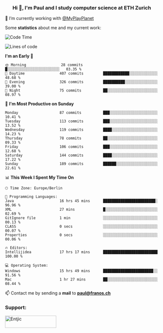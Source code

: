<h3 align="center">Hi 👋, I'm Paul and I study computer science at ETH Zurich</h3>

🔭 I’m currently working with [@MyPlayPlanet](https://github.com/MyPlayPlanet)
  


Some **statistics** about me and my current work:

<!--START_SECTION:waka-->
![Code Time](http://img.shields.io/badge/Code%20Time-1%2C236%20hrs%2017%20mins-blue)

![Lines of code](https://img.shields.io/badge/From%20Hello%20World%20I%27ve%20Written-2.1%20million%20lines%20of%20code-blue)

**I'm an Early 🐤** 

```text
🌞 Morning                28 commits          █░░░░░░░░░░░░░░░░░░░░░░░░   03.35 % 
🌆 Daytime                407 commits         ████████████░░░░░░░░░░░░░   48.68 % 
🌃 Evening                326 commits         ██████████░░░░░░░░░░░░░░░   39.00 % 
🌙 Night                  75 commits          ██░░░░░░░░░░░░░░░░░░░░░░░   08.97 % 
```
📅 **I'm Most Productive on Sunday** 

```text
Monday                   87 commits          ███░░░░░░░░░░░░░░░░░░░░░░   10.41 % 
Tuesday                  113 commits         ███░░░░░░░░░░░░░░░░░░░░░░   13.52 % 
Wednesday                119 commits         ████░░░░░░░░░░░░░░░░░░░░░   14.23 % 
Thursday                 78 commits          ██░░░░░░░░░░░░░░░░░░░░░░░   09.33 % 
Friday                   106 commits         ███░░░░░░░░░░░░░░░░░░░░░░   12.68 % 
Saturday                 144 commits         ████░░░░░░░░░░░░░░░░░░░░░   17.22 % 
Sunday                   189 commits         ██████░░░░░░░░░░░░░░░░░░░   22.61 % 
```


📊 **This Week I Spent My Time On** 

```text
🕑︎ Time Zone: Europe/Berlin

💬 Programming Languages: 
Java                     16 hrs 45 mins      ████████████████████████░   96.96 % 
XML                      27 mins             █░░░░░░░░░░░░░░░░░░░░░░░░   02.69 % 
GitIgnore file           1 min               ░░░░░░░░░░░░░░░░░░░░░░░░░   00.13 % 
CLASS                    0 secs              ░░░░░░░░░░░░░░░░░░░░░░░░░   00.07 % 
Properties               0 secs              ░░░░░░░░░░░░░░░░░░░░░░░░░   00.06 % 

🔥 Editors: 
Intellijidea             17 hrs 17 mins      █████████████████████████   100.00 % 

💻 Operating System: 
Windows                  15 hrs 49 mins      ███████████████████████░░   91.56 % 
Mac                      1 hr 27 mins        ██░░░░░░░░░░░░░░░░░░░░░░░   08.44 % 
```


<!--END_SECTION:waka-->

📫 Contact me by sending a **mail** to **paul@franos.ch**

<h3 align="left">Support:</h3>
<p><a href="https://ko-fi.com/Entjic"> <img align="left" src="https://cdn.ko-fi.com/cdn/kofi3.png?v=3" height="40" width="168" alt="Entjic" /></a></p>
